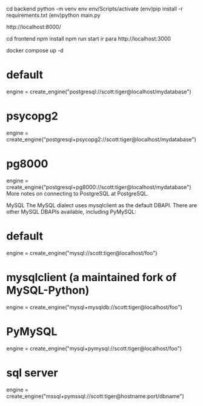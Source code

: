 cd backend
python -m venv env
env/Scripts/activate
(env)pip install -r requirements.txt
(env)python main.py

http://localhost:8000/


cd frontend
npm install
npm run start
ir para http://localhost:3000

docker compose up -d

# default
engine = create_engine("postgresql://scott:tiger@localhost/mydatabase")

# psycopg2
engine = create_engine("postgresql+psycopg2://scott:tiger@localhost/mydatabase")

# pg8000
engine = create_engine("postgresql+pg8000://scott:tiger@localhost/mydatabase")
More notes on connecting to PostgreSQL at PostgreSQL.

MySQL
The MySQL dialect uses mysqlclient as the default DBAPI. There are other MySQL DBAPIs available, including PyMySQL:

# default
engine = create_engine("mysql://scott:tiger@localhost/foo")

# mysqlclient (a maintained fork of MySQL-Python)
engine = create_engine("mysql+mysqldb://scott:tiger@localhost/foo")

# PyMySQL
engine = create_engine("mysql+pymysql://scott:tiger@localhost/foo")


# sql server
engine = create_engine("mssql+pymssql://scott:tiger@hostname:port/dbname")